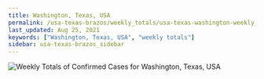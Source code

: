 ```yaml
---
title: Washington, Texas, USA
permalink: /usa-texas-brazos/weekly_totals/usa-texas-washington-weekly_totals.html
last_updated: Aug 25, 2021
keywords: ["Washington, Texas, USA", "weekly totals"]
sidebar: usa-texas-brazos_sidebar
---
```


![Weekly Totals of Confirmed Cases for Washington, Texas, USA](/covid_tracker/images/graphs/usa-texas-washington-weekly_totals_graph.png)
